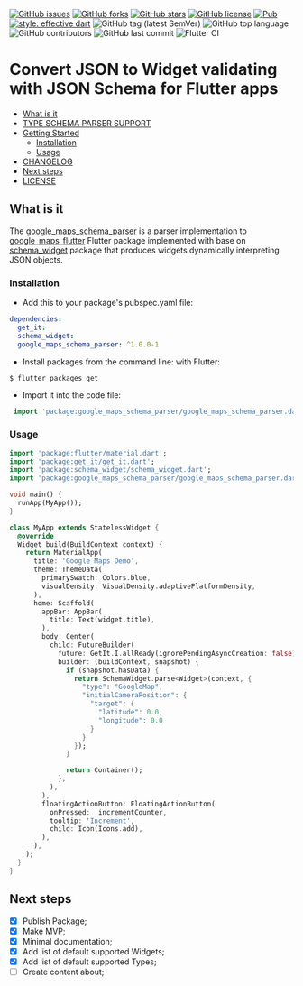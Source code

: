 [![GitHub issues](https://img.shields.io/github/issues/Legytma/google_maps_schema_parser)](https://github.com/Legytma/google_maps_schema_parser/issues "GitHub issues")
[![GitHub forks](https://img.shields.io/github/forks/Legytma/google_maps_schema_parser)](https://github.com/Legytma/google_maps_schema_parser/network "GitHub forks")
[![GitHub stars](https://img.shields.io/github/stars/Legytma/google_maps_schema_parser)](https://github.com/Legytma/google_maps_schema_parser/stargazers "GitHub stars")
[![GitHub license](https://img.shields.io/github/license/Legytma/google_maps_schema_parser)](https://github.com/Legytma/google_maps_schema_parser/blob/master/LICENSE "GitHub license")
[![Pub](https://img.shields.io/pub/v/google_maps_schema_parser)](https://pub.dev/packages/google_maps_schema_parser "Pub")
[![style: effective dart](https://img.shields.io/badge/style-effective_dart-40c4ff.svg)](https://github.com/tenhobi/effective_dart "style: effective dart")
![GitHub tag (latest SemVer)](https://img.shields.io/github/v/tag/Legytma/google_maps_schema_parser "GitHub tag (latest SemVer)")
![GitHub top language](https://img.shields.io/github/languages/top/Legytma/google_maps_schema_parser "GitHub top language")
![GitHub contributors](https://img.shields.io/github/contributors/Legytma/google_maps_schema_parser "GitHub contributors")
![GitHub last commit](https://img.shields.io/github/last-commit/Legytma/google_maps_schema_parser "GitHub last commit")
![Flutter CI](https://github.com/Legytma/google_maps_schema_parser/workflows/Flutter%20CI/badge.svg "Flutter CI")

# Convert JSON to Widget validating with JSON Schema for Flutter apps

* [What is it](#what-is-it "What is it")
* [TYPE SCHEMA PARSER SUPPORT](TYPE_SCHEMA_PARSER_SUPPORT.md "TYPE SCHEMA PARSER SUPPORT")
* [Getting Started](#getting-started "Getting Started")
  * [Installation](#installation "Installation")
  * [Usage](#usage "Usage")
* [CHANGELOG](CHANGELOG.md "CHANGELOG")
* [Next steps](#next-steps "Next steps")
* [LICENSE](LICENSE "LICENSE")

## What is it

The [google_maps_schema_parser](https://pub.dev/packages/google_maps_schema_parser "google_maps_schema_parser") is a parser implementation to [google_maps_flutter](https://pub.dev/packages/google_maps_flutter "google_maps_flutter") Flutter package implemented with base on [schema_widget](https://pub.dev/packages/schema_widget "schema_widget") package that produces widgets dynamically interpreting JSON objects.

### Installation

* Add this to your package's pubspec.yaml file:
```yaml
dependencies:
  get_it:
  schema_widget:
  google_maps_schema_parser: ^1.0.0-1
```
* Install packages from the command line:
  with Flutter:
```shell script
$ flutter packages get
```
* Import it into the code file:
```dart
 import 'package:google_maps_schema_parser/google_maps_schema_parser.dart'; 
```

### Usage

```dart
import 'package:flutter/material.dart';
import 'package:get_it/get_it.dart';
import 'package:schema_widget/schema_widget.dart';
import 'package:google_maps_schema_parser/google_maps_schema_parser.dart';

void main() {
  runApp(MyApp());
}

class MyApp extends StatelessWidget {
  @override
  Widget build(BuildContext context) {
    return MaterialApp(
      title: 'Google Maps Demo',
      theme: ThemeData(
        primarySwatch: Colors.blue,
        visualDensity: VisualDensity.adaptivePlatformDensity,
      ),
      home: Scaffold(
        appBar: AppBar(
          title: Text(widget.title),
        ),
        body: Center(
          child: FutureBuilder(
            future: GetIt.I.allReady(ignorePendingAsyncCreation: false),
            builder: (buildContext, snapshot) {
              if (snapshot.hasData) {
                return SchemaWidget.parse<Widget>(context, {
                  "type": "GoogleMap",
                  "initialCameraPosition": {
                    "target": {
                      "latitude": 0.0,
                      "longitude": 0.0
                    }
                  }
                });
              }

              return Container();
            },
          ),
        ),
        floatingActionButton: FloatingActionButton(
          onPressed: _incrementCounter,
          tooltip: 'Increment',
          child: Icon(Icons.add),
        ),
      ),
    );
  }
}
```

## Next steps

- [x] Publish Package;
- [x] Make MVP;
- [x] Minimal documentation;
- [x] Add list of default supported Widgets;
- [x] Add list of default supported Types;
- [ ] Create content about;
